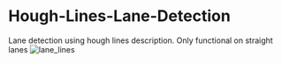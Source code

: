 # Hough-Lines-Lane-Detection
Lane detection using hough lines description. Only functional on straight lanes
![lane_lines](https://user-images.githubusercontent.com/72449923/158250374-05b5a316-bc7d-4023-956b-4b07342318f5.JPG)
